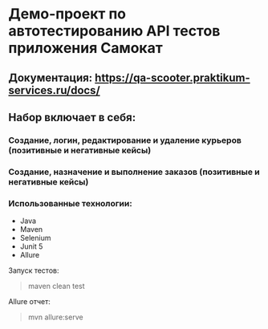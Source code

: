 ﻿# Демо-проект по автотестированию API тестов приложения Самокат
## Документация: https://qa-scooter.praktikum-services.ru/docs/
## Набор включает в себя:
### Создание, логин, редактирование и удаление курьеров (позитивные и негативные кейсы)
### Создание, назначение и выполнение заказов (позитивные и негативные кейсы)
### Использованные технологии:
+ Java
+ Maven
+ Selenium
+ Junit 5
+ Allure

Запуск тестов:
> maven clean test

Allure отчет:
> mvn allure:serve
